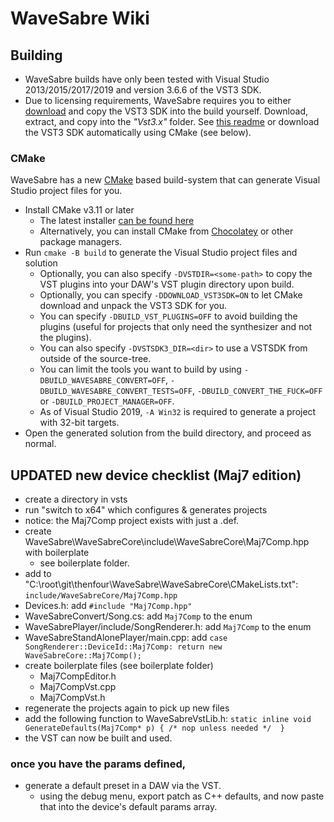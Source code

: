 # WaveSabre Wiki

## Building

- WaveSabre builds have only been tested with Visual Studio 2013/2015/2017/2019 and version 3.6.6 of the VST3 SDK.
- Due to licensing requirements, WaveSabre requires you to either [download](https://web.archive.org/web/20200502121517/https://www.steinberg.net/sdk_downloads/vstsdk366_27_06_2016_build_61.zip) and copy the VST3 SDK into the build yourself. Download, extract, and copy into the *"Vst3.x"* folder. See [this readme](https://github.com/logicomacorp/WaveSabre/blob/master/Vst3.x/README) or download the VST3 SDK automatically using CMake (see below).

### CMake

WaveSabre has a new [CMake](https://cmake.org/) based build-system that can generate Visual Studio project files for you.

- Install CMake v3.11 or later
  - The latest installer [can be found here](https://cmake.org/download/#latestbinary)
  - Alternatively, you can install CMake from [Chocolatey](https://chocolatey.org/) or other package managers.
- Run `cmake -B build` to generate the Visual Studio project files and solution
  - Optionally, you can also specify `-DVSTDIR=<some-path>` to copy the VST plugins into your DAW's VST plugin directory upon build.
  - Optionally, you can specify `-DDOWNLOAD_VST3SDK=ON` to let CMake download and unpack the VST3 SDK for you.
  - You can specify `-DBUILD_VST_PLUGINS=OFF` to avoid building the plugins (useful for projects that only need the synthesizer and not the plugins).
  - You can also specify `-DVSTSDK3_DIR=<dir>` to use a VSTSDK from outside of the source-tree.
  - You can limit the tools you want to build by using `-DBUILD_WAVESABRE_CONVERT=OFF`, `-DBUILD_WAVESABRE_CONVERT_TESTS=OFF`, `-DBUILD_CONVERT_THE_FUCK=OFF` or `-DBUILD_PROJECT_MANAGER=OFF`.
  - As of Visual Studio 2019, `-A Win32` is required to generate a project with 32-bit targets.
- Open the generated solution from the build directory, and proceed as normal.

## UPDATED new device checklist (Maj7 edition)

- create a directory in vsts
- run "switch to x64" which configures & generates projects
- notice: the Maj7Comp project exists with just a .def.
- create WaveSabre\WaveSabreCore\include\WaveSabreCore\Maj7Comp.hpp with boilerplate
  - see boilerplate folder.
- add to "C:\root\git\thenfour\WaveSabre\WaveSabreCore\CMakeLists.txt": `include/WaveSabreCore/Maj7Comp.hpp`
- Devices.h: add `#include "Maj7Comp.hpp"`
- WaveSabreConvert/Song.cs: add `Maj7Comp` to the enum
- WaveSabrePlayer/include/SongRenderer.h: add `Maj7Comp` to the enum
- WaveSabreStandAlonePlayer/main.cpp: add `case SongRenderer::DeviceId::Maj7Comp: return new WaveSabreCore::Maj7Comp();`
- create boilerplate files (see boilerplate folder)
    - Maj7CompEditor.h
    - Maj7CompVst.cpp
    - Maj7CompVst.h
- regenerate the projects again to pick up new files
- add the following function to WaveSabreVstLib.h: `static inline void GenerateDefaults(Maj7Comp* p) { /* nop unless needed */	}`
- the VST can now be built and used.

### once you have the params defined,

- generate a default preset in a DAW via the VST.
  - using the debug menu, export patch as C++ defaults, and now paste that into the device's default params array.
  